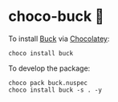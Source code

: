 # choco-buck 🍫

To install [Buck](https://buckbuild.com/) via [Chocolatey](https://chocolatey.org/): 

```powershell=
choco install buck
```

To develop the package: 

```powershell=
choco pack buck.nuspec
choco install buck -s . -y 
```
